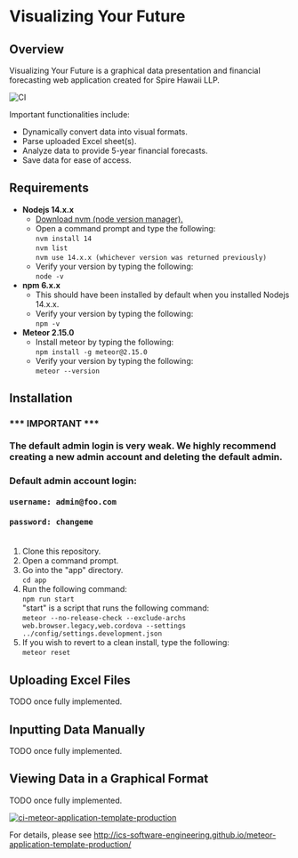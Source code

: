# Visualizing Your Future

## Overview
Visualizing Your Future is a graphical data presentation and financial forecasting web application created for Spire Hawaii LLP.

![CI](https://github.com/visualizing-your-future/visualizing-your-future/workflows/ci.yml/badge.svg)

Important functionalities include:
* Dynamically convert data into visual formats.
* Parse uploaded Excel sheet(s).
* Analyze data to provide 5-year financial forecasts.
* Save data for ease of access.

## Requirements
* <b>Nodejs 14.x.x</b>
  * [Download nvm (node version manager).](https://github.com/coreybutler/nvm-windows)
  * Open a command prompt and type the following:<br>
  `nvm install 14`<br>
  `nvm list`<br>
  `nvm use 14.x.x (whichever version was returned previously)`
  * Verify your version by typing the following:<br>
  `node -v`
* <b>npm 6.x.x</b>
  * This should have been installed by default when you installed Nodejs 14.x.x.
  * Verify your version by typing the following:<br>
  `npm -v`
* <b>Meteor 2.15.0</b>
  * Install meteor by typing the following:<br>
  `npm install -g meteor@2.15.0`
  * Verify your version by typing the following:<br>
  `meteor --version`

## Installation

### *** IMPORTANT ***<br><br>The default admin login is very weak.  We highly recommend creating a new admin account and deleting the default admin.
### Default admin account login:<br><br>`username: admin@foo.com`<br><br> `password: changeme`<br><br>

1) Clone this repository.
2) Open a command prompt.
3) Go into the "app" directory.<br>
`cd app`
4) Run the following command:<br>
`npm run start`<br>
"start" is a script that runs the following command:<br>
`meteor --no-release-check --exclude-archs web.browser.legacy,web.cordova --settings ../config/settings.development.json`
6) If you wish to revert to a clean install, type the following:<br>
`meteor reset`

## Uploading Excel Files
TODO once fully implemented.

## Inputting Data Manually
TODO once fully implemented.

## Viewing Data in a Graphical Format
TODO once fully implemented.

[![ci-meteor-application-template-production](https://github.com/ics-software-engineering/meteor-application-template-production/actions/workflows/ci.yml/badge.svg)](https://github.com/ics-software-engineering/meteor-application-template-production/actions/workflows/ci.yml)

For details, please see http://ics-software-engineering.github.io/meteor-application-template-production/
